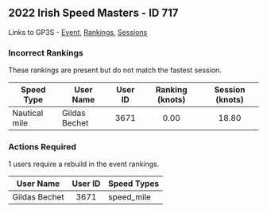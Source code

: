 ## 2022 Irish Speed Masters - ID 717

Links to GP3S - [Event](https://www.gps-speedsurfing.com/default.aspx?mnu=event&val=717), [Rankings](https://www.gps-speedsurfing.com/default.aspx?mnu=eventranking&val=717), [Sessions](https://www.gps-speedsurfing.com/default.aspx?mnu=eventsessions&val=717)

### Incorrect Rankings

These rankings are present but do not match the fastest session.

| Speed Type | User Name | User ID | Ranking (knots) | Session (knots) |
| ---------- | --------- | :-----: | :-------------: | :-------------: |
| Nautical mile | Gildas Bechet | 3671 | 0.00 | 18.80 |

### Actions Required

1 users require a rebuild in the event rankings.

| User Name | User ID | Speed Types |
| --------- | :-----: | ----------- |
| Gildas Bechet | 3671 | speed_mile |
